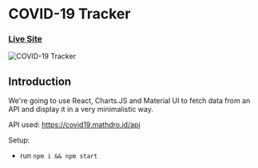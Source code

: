 # COVID-19 Tracker

### [Live Site](https://covid19statswebsite.netlify.com/)

![COVID-19 Tracker](https://i.ibb.co/X87BqVY/Screenshot-2020-04-13-at-10-14-58.png)

## Introduction
We're going to use React, Charts.JS and Material UI to fetch data from an API and display it in a very minimalistic way.


API used: https://covid19.mathdro.id/api

Setup:
- run ```npm i && npm start```
